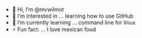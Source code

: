 - 👋 Hi, I’m @mvwilmot
- 👀 I’m interested in ... learning how to use GitHub
- 🌱 I’m currently learning ... command line for linux
- ⚡ Fun fact: ... I love mexican food

<!---
mvwilmot/mvwilmot is a ✨ special ✨ repository because its `README.md` (this file) appears on your GitHub profile.
You can click the Preview link to take a look at your changes.
--->
